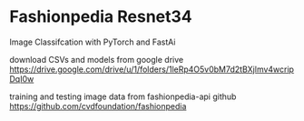 # Fashionpedia Resnet34
 Image Classifcation with PyTorch and FastAi
 
 download CSVs and models from google drive
 https://drive.google.com/drive/u/1/folders/1leRp4O5v0bM7d2tBXjlmv4wcripDqI0w
 
 training and testing image data from fashionpedia-api github
 https://github.com/cvdfoundation/fashionpedia
